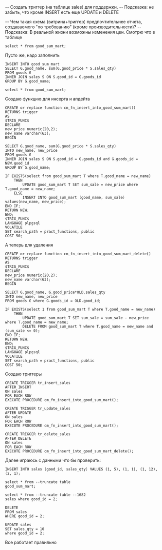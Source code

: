 -- Создать триггер (на таблице sales) для поддержки.
-- Подсказка: не забыть, что кроме INSERT есть еще UPDATE и DELETE

-- Чем такая схема (витрина+триггер) предпочтительнее отчета, создаваемого "по требованию" (кроме производительности)?
-- Подсказка: В реальной жизни возможны изменения цен.
Смотрю что в таблице
```
select * from good_sum_mart;
```
Пусто же, надо заполнить
```
INSERT INTO good_sum_mart 
SELECT G.good_name, sum(G.good_price * S.sales_qty)
FROM goods G
INNER JOIN sales S ON S.good_id = G.goods_id
GROUP BY G.good_name;

select * from good_sum_mart;
```
Создаю функцию для инсерта и апдейта
```
CREATE or replace function cm_fn_insert_into_good_sum_mart()
RETURNS trigger
AS
$TRIG_FUNC$
DECLARE
new_price numeric(20,2);
new_name varchar(63);
BEGIN

SELECT G.good_name, sum(G.good_price * S.sales_qty)
INTO new_name, new_price 
FROM goods G
INNER JOIN sales S ON S.good_id = G.goods_id and G.goods_id = NEW.good_id
GROUP BY G.good_name; 

IF EXISTS(select from good_sum_mart T where T.good_name = new_name)
	THEN 
		UPDATE good_sum_mart T SET sum_sale = new_price where T.good_name = new_name;
	ELSE 
		INSERT INTO good_sum_mart (good_name, sum_sale) values(new_name, new_price);
END IF;
RETURN NEW;
END;
$TRIG_FUNC$
LANGUAGE plpgsql
VOLATILE
SET search_path = pract_functions, public
COST 50;
```
А теперь для удаления
```
CREATE or replace function cm_fn_insert_into_good_sum_mart_delete()
RETURNS trigger
AS
$TRIG_FUNC$
DECLARE
new_price numeric(20,2);
new_name varchar(63);
BEGIN

SELECT G.good_name, G.good_price*OLD.sales_qty 
INTO new_name, new_price 
FROM goods G where G.goods_id = OLD.good_id;

IF EXISTS(select 1 from good_sum_mart T where T.good_name = new_name)
	THEN 
		UPDATE good_sum_mart T SET sum_sale = sum_sale - new_price where T.good_name = new_name;
		DELETE FROM good_sum_mart T where T.good_name = new_name and (sum_sale <= 0);
END IF;
RETURN NEW;
END;
$TRIG_FUNC$
LANGUAGE plpgsql
VOLATILE
SET search_path = pract_functions, public
COST 50;
```
Создаю триггеры
```
CREATE TRIGGER tr_insert_sales
AFTER INSERT
ON sales
FOR EACH ROW
EXECUTE PROCEDURE cm_fn_insert_into_good_sum_mart();

CREATE TRIGGER tr_update_sales
AFTER UPDATE
ON sales
FOR EACH ROW
EXECUTE PROCEDURE cm_fn_insert_into_good_sum_mart();

CREATE TRIGGER tr_delete_sales
AFTER DELETE
ON sales
FOR EACH ROW
EXECUTE PROCEDURE cm_fn_insert_into_good_sum_mart_delete();
```
Далее играюсь с данными что бы проверить:
```
INSERT INTO sales (good_id, sales_qty) VALUES (1, 5), (1, 1), (1, 12), (2, 1);

select * from --truncate table 
good_sum_mart;

select * from --truncate table --1682
sales where good_id = 2;

DELETE 
FROM sales 
WHERE good_id = 2;

UPDATE sales 
SET sales_qty = 10
where good_id = 2;
```
Все работает правильно


